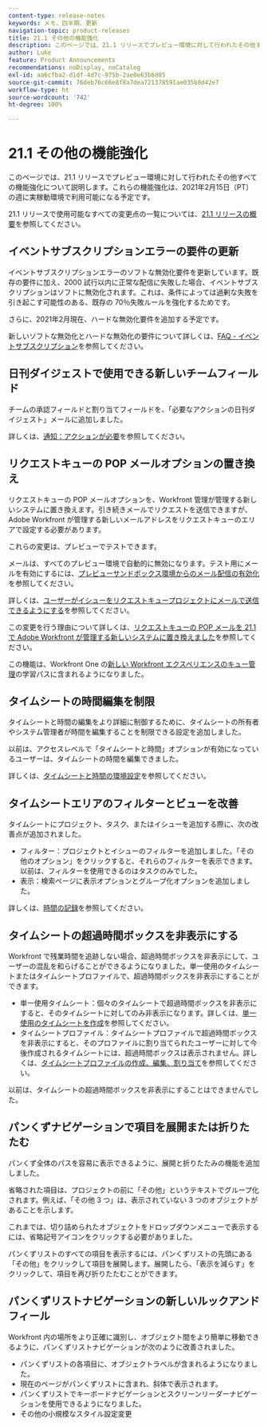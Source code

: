 ```yaml
---
content-type: release-notes
keywords: メモ、四半期、更新
navigation-topic: product-releases
title: 21.1 その他の機能強化
description: このページでは、21.1 リリースでプレビュー環境に対して行われたその他すべての機能強化について説明します。これらの機能強化は、2021年2月15日（PT）の週に実稼動環境で利用可能になる予定です。
author: Luke
feature: Product Announcements
recommendations: noDisplay, noCatalog
exl-id: aa6cfba2-d1df-4d7c-975b-2ae0e63b6d85
source-git-commit: 76deb76c66e8f8a7dea721378591ae035b8d42e7
workflow-type: ht
source-wordcount: '742'
ht-degree: 100%

---
```


# 21.1 その他の機能強化

このページでは、21.1 リリースでプレビュー環境に対して行われたその他すべての機能強化について説明します。これらの機能強化は、2021年2月15日（PT）の週に実稼動環境で利用可能になる予定です。

21.1 リリースで使用可能なすべての変更点の一覧については、[21.1 リリースの概要](../../../product-announcements/product-releases/21.1-release-activity/21-1-release-overview.md)を参照してください。

## イベントサブスクリプションエラーの要件の更新

イベントサブスクリプションエラーのソフトな無効化要件を更新しています。既存の要件に加え、2000 試行以内に正常な配信に失敗した場合、イベントサブスクリプションはソフトに無効化されます。これは、条件によっては過剰な失敗を引き起こす可能性のある、既存の 70％失敗ルールを強化するためです。

さらに、2021年2月現在、ハードな無効化要件を追加する予定です。

新しいソフトな無効化とハードな無効化の要件について詳しくは、[FAQ - イベントサブスクリプション](../../../wf-api/general/event-subs-faq.md)を参照してください。

## 日刊ダイジェストで使用できる新しいチームフィールド

チームの承認フィールドと割り当てフィールドを、「必要なアクションの日刊ダイジェスト」メールに追加しました。

詳しくは、[通知：アクションが必要](../../../workfront-basics/using-notifications/notifications-action-needed.md)を参照してください。

## リクエストキューの POP メールオプションの置き換え

リクエストキューの POP メールオプションを、Workfront 管理が管理する新しいシステムに置き換えます。引き続きメールでリクエストを送信できますが、Adobe Workfront が管理する新しいメールアドレスをリクエストキューのエリアで設定する必要があります。

これらの変更は、プレビューでテストできます。

メールは、すべてのプレビュー環境で自動的に無効になります。テスト用にメールを有効にするには、[プレビューサンドボックス環境からのメール配信の有効化](../../../workfront-basics/using-notifications/enable-delivery-emails-from-preview-sandbox-environment.md)を参照してください。

詳しくは、[ユーザーがイシューをリクエストキュープロジェクトにメールで送信できるようにする](/help/quicksilver/manage-work/requests/create-requests/enable-email-issues-into-projects.md)を参照してください。

この変更を行う理由について詳しくは、[リクエストキューの POP メールを 21.1 で Adobe Workfront が管理する新しいシステムに置き換えました](../../../product-announcements/announcements/announcement-archive/pop-removal-request-queue.md)を参照してください。

この機能は、Workfront One の[新しい Workfront エクスペリエンスのキュー管理](https://one.workfront.com/s/learningpath4/queue-management-MCYCJRWK36QZBP7PGMNDMSPRN3LE)の学習パスに含まれるようになりました。

## タイムシートの時間編集を制限

タイムシートと時間の編集をより詳細に制御するために、タイムシートの所有者やシステム管理者が時間を編集することを制限できる設定を追加しました。

以前は、アクセスレベルで「タイムシートと時間」オプションが有効になっているユーザーは、タイムシートの時間を編集できました。

詳しくは、[タイムシートと時間の環境設定](../../../administration-and-setup/set-up-workfront/configure-timesheets-schedules/timesheet-and-hour-preferences.md)を参照してください。

## タイムシートエリアのフィルターとビューを改善

タイムシートにプロジェクト、タスク、またはイシューを追加する際に、次の改善点が追加されました。

* フィルター：プロジェクトとイシューのフィルターを追加しました。「その他のオプション」をクリックすると、それらのフィルターを表示できます。以前は、フィルターを使用できるのはタスクのみでした。
* 表示：検索ページに表示オプションとグループ化オプションを追加しました。

詳しくは、[時間の記録](../../../timesheets/create-and-manage-timesheets/log-time.md)を参照してください。

## タイムシートの超過時間ボックスを非表示にする

Workfront で残業時間を追跡しない場合、超過時間ボックスを非表示にして、ユーザーの混乱を和らげることができるようになりました。単一使用のタイムシートまたはタイムシートプロファイルで、超過時間ボックスを非表示にすることができます。

* 単一使用タイムシート：個々のタイムシートで超過時間ボックスを非表示にすると、そのタイムシートに対してのみ非表示になります。詳しくは、[単一使用のタイムシートを作成](../../../timesheets/create-and-manage-timesheets/create-tmshts.md)を参照してください。
* タイムシートプロファイル：タイムシートプロファイルで超過時間ボックスを非表示にすると、そのプロファイルに割り当てられたユーザーに対して今後作成されるタイムシートには、超過時間ボックスは表示されません。詳しくは、[タイムシートプロファイルの作成、編集、割り当て](../../../timesheets/create-and-manage-timesheets/create-timesheet-profiles.md)を参照してください。

以前は、タイムシートの超過時間ボックスを非表示にすることはできませんでした。

## パンくずナビゲーションで項目を展開または折りたたむ

パンくず全体のパスを容易に表示できるように、展開と折りたたみの機能を追加しました。

省略された項目は、プロジェクトの前に「その他」というテキストでグループ化されます。例えば、「その他 3 つ」は、表示されていない 3 つのオブジェクトがあることを示します。

これまでは、切り詰められたオブジェクトをドロップダウンメニューで表示するには、省略記号アイコンをクリックする必要がありました。

パンくずリストのすべての項目を表示するには、パンくずリストの先頭にある「その他」をクリックして項目を展開します。展開したら、「表示を減らす」をクリックして、項目を再び折りたたむことができます。

## パンくずリストナビゲーションの新しいルックアンドフィール

Workfront 内の場所をより正確に識別し、オブジェクト間をより簡単に移動できるように、パンくずリストナビゲーションが次のように改善されました。

* パンくずリストの各項目に、オブジェクトラベルが含まれるようになりました。
* 現在のページがパンくずリストに含まれ、斜体で表示されます。
* パンくずリストでキーボードナビゲーションとスクリーンリーダーナビゲーションを使用できるようになりました。
* その他の小規模なスタイル設定変更

